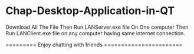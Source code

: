 # Chap-Desktop-Application-in-QT

Download All The File Then Run LANServer.exe file On One computer
Then Run LANClient.exe file on any computer having same internet connection.

========= Enjoy chatting with friends =======================
